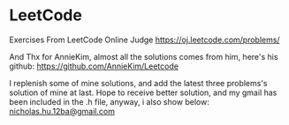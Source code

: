 LeetCode
========

Exercises From LeetCode Online Judge
https://oj.leetcode.com/problems/

And Thx for AnnieKim, almost all the solutions comes from him, here's his github:
https://github.com/AnnieKim/Leetcode

I replenish some of mine solutions, and add the latest three problems's solution of mine at last.
Hope to receive better solution, and my gmail has been included in the .h file, anyway, i also show below:
nicholas.hu.12ba@gmail.com
